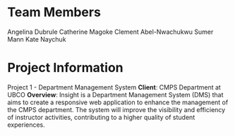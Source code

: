 # Team Members
Angelina Dubrule
Catherine Magoke
Clement Abel-Nwachukwu
Sumer Mann
Kate Naychuk

# Project Information
Project 1 - Department Management System
**Client**: CMPS Department at UBCO
**Overview**: Insight is a Department Management System (DMS) that aims to create a responsive web application to enhance the management of the CMPS department. The system will improve the visibility and efficiency of instructor activities, contributing to a higher quality of student experiences.
